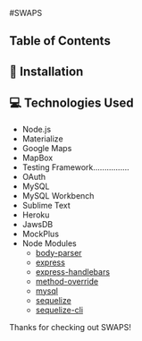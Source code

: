 #SWAPS

## Table of Contents

## <a name="installation"></a> :dvd: Installation 



## <a name="technologies-used"></a> :computer: Technologies Used 

* Node.js
* Materialize
* Google Maps
* MapBox
* Testing Framework................
* OAuth
* MySQL
* MySQL Workbench
* Sublime Text
* Heroku
* JawsDB
* MockPlus
* Node Modules
	* [body-parser](https://www.npmjs.com/package/body-parser) 
	* [express](https://www.npmjs.com/package/express)
	* [express-handlebars](https://www.npmjs.com/package/express-handlebars) 
	* [method-override](https://www.npmjs.com/package/method-override) 
	* [mysql](https://www.npmjs.com/package/mysql) 
	* [sequelize](https://www.npmjs.com/package/sequelize) 
	* [sequelize-cli](https://www.npmjs.com/package/sequelize-cli) 

Thanks for checking out SWAPS!

 